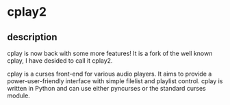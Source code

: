 # cplay2

## description

cplay is now back with some more features!
It is a fork of the well known cplay, I have desided to call it cplay2.

cplay is a curses front-end for various audio players. It aims
to provide a power-user-friendly interface with simple filelist
and playlist control. cplay is written in Python and can use
either pyncurses or the standard curses module.


